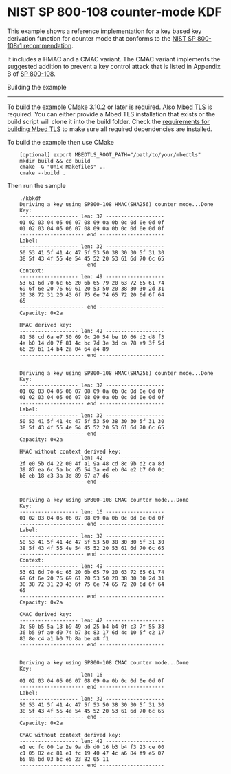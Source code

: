 <!--
SPDX-FileCopyrightText: Copyright (c) 2023-2024 Nordic Semiconductor ASA
SPDX-License-Identifier: Apache-2.0
-->

NIST SP 800-108 counter-mode KDF
================================

This example shows a reference implementation for a key based key derivation function for counter mode that conforms to the [NIST SP 800-108r1 recommendation](https://csrc.nist.gov/pubs/sp/800/108/r1/final).

It includes a HMAC and a CMAC variant.
The CMAC variant implements the suggested addition to prevent a key control attack that is listed in Appendix B of [SP 800-108](https://csrc.nist.gov/pubs/sp/800/108/r1/final).



Building the example
********************
To build the example CMake 3.10.2 or later is required.
Also [Mbed TLS](https://github.com/Mbed-TLS/mbedtls) is required.
You can either provide a Mbed TLS installation that exists or the build script will clone it into the build folder.
Check the [requirements for building Mbed TLS](https://github.com/Mbed-TLS/mbedtls#compiling) to make sure all required dependencies are installed.


To build the example then use CMake

        [optional] export MBEDTLS_ROOT_PATH="/path/to/your/mbedtls"
        mkdir build && cd build
        cmake -G "Unix Makefiles" ..
        cmake --build .


Then run the sample

        ./kbkdf
        Deriving a key using SP800-108 HMAC(SHA256) counter mode...Done
        Key:
        ------------------- len: 32 -------------------
        01 02 03 04 05 06 07 08 09 0a 0b 0c 0d 0e 0d 0f
        01 02 03 04 05 06 07 08 09 0a 0b 0c 0d 0e 0d 0f
        --------------------- end ---------------------
        Label:
        ------------------- len: 32 -------------------
        50 53 41 5f 41 4c 47 5f 53 50 38 30 30 5f 31 30
        38 5f 43 4f 55 4e 54 45 52 20 53 61 6d 70 6c 65
        --------------------- end ---------------------
        Context:
        ------------------- len: 49 -------------------
        53 61 6d 70 6c 65 20 6b 65 79 20 63 72 65 61 74
        69 6f 6e 20 76 69 61 20 53 50 20 38 30 30 2d 31
        30 38 72 31 20 43 6f 75 6e 74 65 72 20 6d 6f 64
        65
        --------------------- end ---------------------
        Capacity: 0x2a

        HMAC derived key:
        ------------------- len: 42 -------------------
        81 58 cd 6a e7 50 69 0c 20 54 be 10 66 d2 d8 f3
        4a b0 14 d0 7f 81 4c bc 7d 3e 3d ca 78 a9 3f 5d
        66 29 b1 14 b4 2a 04 64 a4 89
        --------------------- end ---------------------


        Deriving a key using SP800-108 HMAC(SHA256) counter mode...Done
        Key:
        ------------------- len: 32 -------------------
        01 02 03 04 05 06 07 08 09 0a 0b 0c 0d 0e 0d 0f
        01 02 03 04 05 06 07 08 09 0a 0b 0c 0d 0e 0d 0f
        --------------------- end ---------------------
        Label:
        ------------------- len: 32 -------------------
        50 53 41 5f 41 4c 47 5f 53 50 38 30 30 5f 31 30
        38 5f 43 4f 55 4e 54 45 52 20 53 61 6d 70 6c 65
        --------------------- end ---------------------
        Capacity: 0x2a

        HMAC without context derived key:
        ------------------- len: 42 -------------------
        2f e0 5b d4 22 00 4f a1 9a 48 cd 8c 9b d2 ca 8d
        39 87 ea 6c 5a bc d5 54 3a ed eb 04 e2 b7 00 0c
        b6 eb 18 c3 3a 3d 89 67 a7 d6
        --------------------- end ---------------------


        Deriving a key using SP800-108 CMAC counter mode...Done
        Key:
        ------------------- len: 16 -------------------
        01 02 03 04 05 06 07 08 09 0a 0b 0c 0d 0e 0d 0f
        --------------------- end ---------------------
        Label:
        ------------------- len: 32 -------------------
        50 53 41 5f 41 4c 47 5f 53 50 38 30 30 5f 31 30
        38 5f 43 4f 55 4e 54 45 52 20 53 61 6d 70 6c 65
        --------------------- end ---------------------
        Context:
        ------------------- len: 49 -------------------
        53 61 6d 70 6c 65 20 6b 65 79 20 63 72 65 61 74
        69 6f 6e 20 76 69 61 20 53 50 20 38 30 30 2d 31
        30 38 72 31 20 43 6f 75 6e 74 65 72 20 6d 6f 64
        65
        --------------------- end ---------------------
        Capacity: 0x2a

        CMAC derived key:
        ------------------- len: 42 -------------------
        3c 50 b5 5a 13 b9 49 ad 25 b4 b4 0f c3 7f 55 38
        36 b5 9f a0 d0 74 b7 3c 83 17 6d 4c 10 5f c2 17
        83 8e c4 a1 b0 7b 8a be a8 f1
        --------------------- end ---------------------


        Deriving a key using SP800-108 CMAC counter mode...Done
        Key:
        ------------------- len: 16 -------------------
        01 02 03 04 05 06 07 08 09 0a 0b 0c 0d 0e 0d 0f
        --------------------- end ---------------------
        Label:
        ------------------- len: 32 -------------------
        50 53 41 5f 41 4c 47 5f 53 50 38 30 30 5f 31 30
        38 5f 43 4f 55 4e 54 45 52 20 53 61 6d 70 6c 65
        --------------------- end ---------------------
        Capacity: 0x2a

        CMAC without context derived key:
        ------------------- len: 42 -------------------
        e1 ec fc 00 1e 2e 9a db d0 16 b3 b4 f3 23 ce 00
        c1 05 82 ec 81 e1 fc 19 40 47 4c a6 84 f9 e5 07
        b5 8a bd 03 bc e5 23 82 05 11
        --------------------- end ---------------------